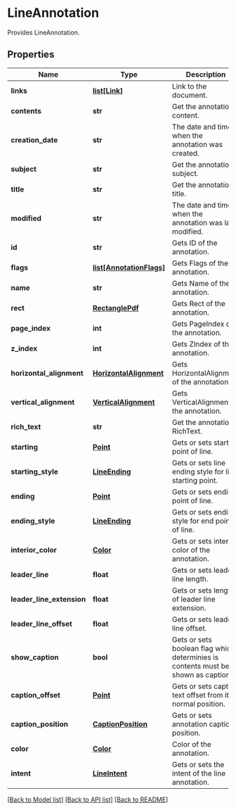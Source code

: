 # LineAnnotation
Provides LineAnnotation.

## Properties
Name | Type | Description | Notes
------------ | ------------- | ------------- | -------------
**links** | [**list[Link]**](Link.md) | Link to the document. | [optional] 
**contents** | **str** | Get the annotation content. | [optional] 
**creation_date** | **str** | The date and time when the annotation was created. | [optional] 
**subject** | **str** | Get the annotation subject. | [optional] 
**title** | **str** | Get the annotation title. | [optional] 
**modified** | **str** | The date and time when the annotation was last modified. | [optional] 
**id** | **str** | Gets ID of the annotation. | [optional] 
**flags** | [**list[AnnotationFlags]**](AnnotationFlags.md) | Gets Flags of the annotation. | [optional] 
**name** | **str** | Gets Name of the annotation. | [optional] 
**rect** | [**RectanglePdf**](RectanglePdf.md) | Gets Rect of the annotation. | [optional] 
**page_index** | **int** | Gets PageIndex of the annotation. | [optional] 
**z_index** | **int** | Gets ZIndex of the annotation. | [optional] 
**horizontal_alignment** | [**HorizontalAlignment**](HorizontalAlignment.md) | Gets HorizontalAlignment of the annotation. | [optional] 
**vertical_alignment** | [**VerticalAlignment**](VerticalAlignment.md) | Gets VerticalAlignment of the annotation. | [optional] 
**rich_text** | **str** | Get the annotation RichText. | [optional] 
**starting** | [**Point**](Point.md) | Gets or sets starting point of line. | [optional] 
**starting_style** | [**LineEnding**](LineEnding.md) | Gets or sets line ending style for line starting point. | [optional] 
**ending** | [**Point**](Point.md) | Gets or sets ending point of line. | [optional] 
**ending_style** | [**LineEnding**](LineEnding.md) | Gets or sets ending style for end point of line. | [optional] 
**interior_color** | [**Color**](Color.md) | Gets or sets interior color of the annotation. | [optional] 
**leader_line** | **float** | Gets or sets leader line length. | [optional] 
**leader_line_extension** | **float** | Gets or sets length of leader line extension. | [optional] 
**leader_line_offset** | **float** | Gets or sets leader line offset. | [optional] 
**show_caption** | **bool** | Gets or sets boolean flag which determinies is contents must be shown as caption. | [optional] 
**caption_offset** | [**Point**](Point.md) | Gets or sets caption text offset from its normal position. | [optional] 
**caption_position** | [**CaptionPosition**](CaptionPosition.md) | Gets or sets annotation caption position. | [optional] 
**color** | [**Color**](Color.md) | Color of the annotation. | [optional] 
**intent** | [**LineIntent**](LineIntent.md) | Gets or sets the intent of the line annotation. | [optional] 

[[Back to Model list]](../README.md#documentation-for-models) [[Back to API list]](../README.md#documentation-for-api-endpoints) [[Back to README]](../README.md)



